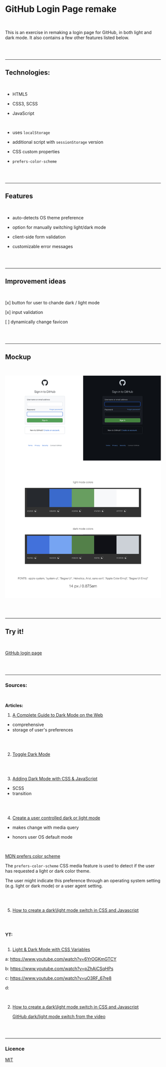 # GitHub Login Page remake

<br>

This is an exercise in remaking a login page for GitHub, in both light and dark mode. It also contains a few other features listed below.

<br><br>

---

## Technologies:

<br>

- HTML5

- CSS3, SCSS

- JavaScript

<br>

- uses `localStorage`

- additional script with `sessionStorage` version

- CSS custom properties

- `prefers-color-scheme`

<br><br>

---

## Features

<br>

- auto-detects OS theme preference

- option for manually switching light/dark mode

- client-side form validation

- customizable error messages

<br><br>

---

## Improvement ideas

<br>

[x] button for user to chande dark / light mode

[x] input validation

[ ] dynamically change favicon

<br><br>

---

## Mockup

<br>

![UI mockup](assets/img/UI-mockup.jpg)

<br><br>

---

## Try it!

<br>

[GitHub login page](https://emarekica.github.io/github-login-remake/)


<br><br>

---

### Sources:

<br>

**Articles:**
<br>

1. [A Complete Guide to Dark Mode on the Web](https://css-tricks.com/a-complete-guide-to-dark-mode-on-the-web/)

- comprehensive
- storage of user's preferences

<br><br>

2. [Toggle Dark Mode](https://www.w3schools.com/howto/howto_js_toggle_dark_mode.asp)

<br><br>

3. [Adding Dark Mode with CSS & JavaScript](https://academind.com/tutorials/adding-dark-mode)

- SCSS
- transition

<br><br>

4. [Create a user controlled dark or light mode](https://piccalil.li/tutorial/create-a-user-controlled-dark-or-light-mode/)

- makes change with media query
  <br>

- honors user OS default mode

<br>

[MDN prefers color scheme](https://developer.mozilla.org/en-US/docs/Web/CSS/@media/prefers-color-scheme)

The `prefers-color-scheme` CSS media feature is used to detect if the user has requested a light or dark color theme.

The user might indicate this preference through an operating system setting (e.g. light or dark mode) or a user agent setting.

<br><br>

5. [How to create a dark\light mode switch in CSS and Javascript](https://codyhouse.co/blog/post/dark-light-switch-css-javascript)

<br><br>

**YT:**
<br><br>

1. [Light & Dark Mode with CSS Variables](https://www.youtube.com/watch?v=6YrOGKmGTCY&list=PLmGRn_VnTuAxIHKjfgoOEOIk72PeZdbaB&index=48)

a: https://www.youtube.com/watch?v=6YrOGKmGTCY

b: https://www.youtube.com/watch?v=pZhAiCSqHPs

c: https://www.youtube.com/watch?v=uO3RF_67re8

d:

<br>

2. [How to create a dark\light mode switch in CSS and Javascript](https://www.youtube.com/watch?v=py3W80hMuzE)

   [GitHub dark/light mode switch from the video](https://github.com/CodyHouse/dark-light-mode-switch)

<br><br>

---

### Licence

[MIT](https://choosealicense.com/licenses/mit/)

